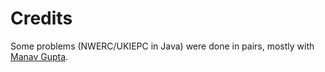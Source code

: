 # Credits
Some problems (NWERC/UKIEPC in Java) were done in pairs, mostly with [Manav Gupta](https://github.com/ManavGupta04).
